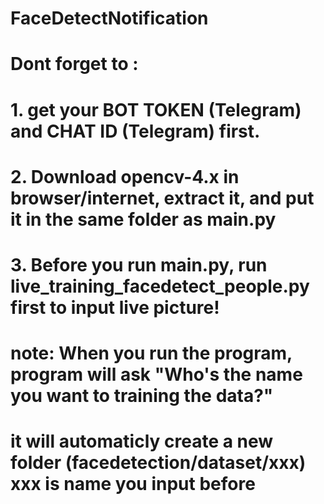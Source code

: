 # FaceDetectNotification

# Dont forget to :
# 1. get your BOT TOKEN (Telegram) and CHAT ID (Telegram) first.
# 2. Download opencv-4.x in browser/internet, extract it, and put it in the same folder as main.py
# 3. Before you run main.py, run live_training_facedetect_people.py first to input live picture!
# note: When you run the program, program will ask "Who's the name you want to training the data?"
# it will automaticly create a new folder (facedetection/dataset/xxx) xxx is name you input before
